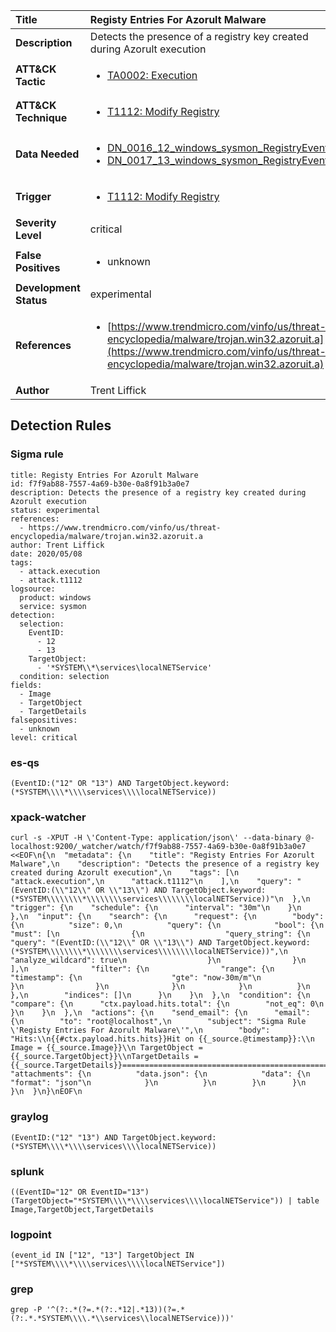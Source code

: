 | Title                    | Registy Entries For Azorult Malware       |
|:-------------------------|:------------------|
| **Description**          | Detects the presence of a registry key created during Azorult execution |
| **ATT&amp;CK Tactic**    |  <ul><li>[TA0002: Execution](https://attack.mitre.org/tactics/TA0002)</li></ul>  |
| **ATT&amp;CK Technique** | <ul><li>[T1112: Modify Registry](https://attack.mitre.org/techniques/T1112)</li></ul>  |
| **Data Needed**          | <ul><li>[DN_0016_12_windows_sysmon_RegistryEvent](../Data_Needed/DN_0016_12_windows_sysmon_RegistryEvent.md)</li><li>[DN_0017_13_windows_sysmon_RegistryEvent](../Data_Needed/DN_0017_13_windows_sysmon_RegistryEvent.md)</li></ul>  |
| **Trigger**              | <ul><li>[T1112: Modify Registry](../Triggers/T1112.md)</li></ul>  |
| **Severity Level**       | critical |
| **False Positives**      | <ul><li>unknown</li></ul>  |
| **Development Status**   | experimental |
| **References**           | <ul><li>[https://www.trendmicro.com/vinfo/us/threat-encyclopedia/malware/trojan.win32.azoruit.a](https://www.trendmicro.com/vinfo/us/threat-encyclopedia/malware/trojan.win32.azoruit.a)</li></ul>  |
| **Author**               | Trent Liffick |


## Detection Rules

### Sigma rule

```
title: Registy Entries For Azorult Malware
id: f7f9ab88-7557-4a69-b30e-0a8f91b3a0e7
description: Detects the presence of a registry key created during Azorult execution
status: experimental
references:
  - https://www.trendmicro.com/vinfo/us/threat-encyclopedia/malware/trojan.win32.azoruit.a
author: Trent Liffick
date: 2020/05/08
tags:
  - attack.execution
  - attack.t1112
logsource:
  product: windows
  service: sysmon
detection:
  selection:
    EventID:
      - 12
      - 13
    TargetObject:
      - '*SYSTEM\\*\services\localNETService'
  condition: selection
fields:
  - Image
  - TargetObject
  - TargetDetails
falsepositives:
  - unknown
level: critical

```





### es-qs
    
```
(EventID:("12" OR "13") AND TargetObject.keyword:(*SYSTEM\\\\*\\\\services\\\\localNETService))
```


### xpack-watcher
    
```
curl -s -XPUT -H \'Content-Type: application/json\' --data-binary @- localhost:9200/_watcher/watch/f7f9ab88-7557-4a69-b30e-0a8f91b3a0e7 <<EOF\n{\n  "metadata": {\n    "title": "Registy Entries For Azorult Malware",\n    "description": "Detects the presence of a registry key created during Azorult execution",\n    "tags": [\n      "attack.execution",\n      "attack.t1112"\n    ],\n    "query": "(EventID:(\\"12\\" OR \\"13\\") AND TargetObject.keyword:(*SYSTEM\\\\\\\\*\\\\\\\\services\\\\\\\\localNETService))"\n  },\n  "trigger": {\n    "schedule": {\n      "interval": "30m"\n    }\n  },\n  "input": {\n    "search": {\n      "request": {\n        "body": {\n          "size": 0,\n          "query": {\n            "bool": {\n              "must": [\n                {\n                  "query_string": {\n                    "query": "(EventID:(\\"12\\" OR \\"13\\") AND TargetObject.keyword:(*SYSTEM\\\\\\\\*\\\\\\\\services\\\\\\\\localNETService))",\n                    "analyze_wildcard": true\n                  }\n                }\n              ],\n              "filter": {\n                "range": {\n                  "timestamp": {\n                    "gte": "now-30m/m"\n                  }\n                }\n              }\n            }\n          }\n        },\n        "indices": []\n      }\n    }\n  },\n  "condition": {\n    "compare": {\n      "ctx.payload.hits.total": {\n        "not_eq": 0\n      }\n    }\n  },\n  "actions": {\n    "send_email": {\n      "email": {\n        "to": "root@localhost",\n        "subject": "Sigma Rule \'Registy Entries For Azorult Malware\'",\n        "body": "Hits:\\n{{#ctx.payload.hits.hits}}Hit on {{_source.@timestamp}}:\\n        Image = {{_source.Image}}\\n TargetObject = {{_source.TargetObject}}\\nTargetDetails = {{_source.TargetDetails}}================================================================================\\n{{/ctx.payload.hits.hits}}",\n        "attachments": {\n          "data.json": {\n            "data": {\n              "format": "json"\n            }\n          }\n        }\n      }\n    }\n  }\n}\nEOF\n
```


### graylog
    
```
(EventID:("12" "13") AND TargetObject.keyword:(*SYSTEM\\\\*\\\\services\\\\localNETService))
```


### splunk
    
```
((EventID="12" OR EventID="13") (TargetObject="*SYSTEM\\\\*\\\\services\\\\localNETService")) | table Image,TargetObject,TargetDetails
```


### logpoint
    
```
(event_id IN ["12", "13"] TargetObject IN ["*SYSTEM\\\\*\\\\services\\\\localNETService"])
```


### grep
    
```
grep -P '^(?:.*(?=.*(?:.*12|.*13))(?=.*(?:.*.*SYSTEM\\\\.*\\services\\localNETService)))'
```



